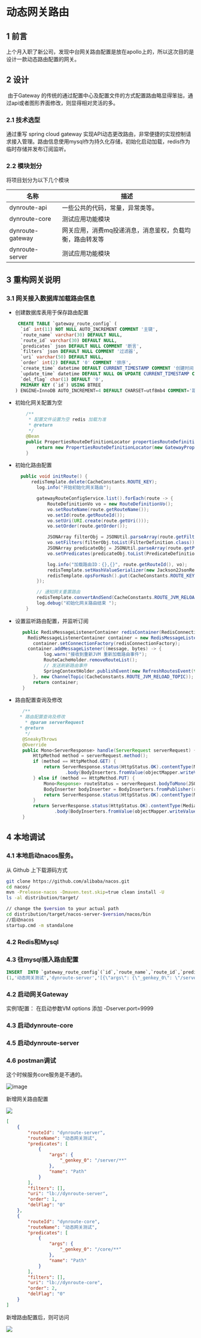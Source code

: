 # 动态网关路由

## 1  前言

​	上个月入职了新公司，发现中台网关路由配置是放在apollo上的，所以这次目的是设计一款动态路由配置的网关。

## 2 设计

​	由于Gateway 的传统的通过配置中心及配置文件的方式配置路由略显得笨拙，通过api或者图形界面修改，则显得相对灵活的多。

### 2.1 技术选型

通过重写 spring cloud gateway 实现API动态更改路由，非常便捷的实现控制请求接入管理。路由信息使用mysql作为持久化存储，初始化启动加载，redis作为临时存储并发布订阅监听。

### 2.2 模块划分

将项目划分为以下几个模块

| 名称             | 描述                                                     |
| ---------------- | -------------------------------------------------------- |
| dynroute-api     | 一些公共的代码，常量，异常类等。                         |
| dynroute-core    | 测试应用功能模块                                         |
| dynroute-gateway | 网关应用，消费mq投递消息，消息鉴权，负载均衡，路由转发等 |
| dynroute-server  | 测试应用功能模块                                         |

## 3 重构网关说明
### 3.1 网关接入数据库加载路由信息

- 创建数据库表用于保存路由配置

  ```sql
   CREATE TABLE `gateway_route_config` (
    `id` int(11) NOT NULL AUTO_INCREMENT COMMENT '主键',
    `route_name` varchar(30) DEFAULT NULL,
    `route_id` varchar(30) DEFAULT NULL,
    `predicates` json DEFAULT NULL COMMENT '断言',
    `filters` json DEFAULT NULL COMMENT '过滤器',
    `uri` varchar(50) DEFAULT NULL,
    `order` int(2) DEFAULT '0' COMMENT '排序',
    `create_time` datetime DEFAULT CURRENT_TIMESTAMP COMMENT '创建时间',
    `update_time` datetime DEFAULT NULL ON UPDATE CURRENT_TIMESTAMP COMMENT '修改时间',
    `del_flag` char(1) DEFAULT '0',
    PRIMARY KEY (`id`) USING BTREE
  ) ENGINE=InnoDB AUTO_INCREMENT=4 DEFAULT CHARSET=utf8mb4 COMMENT='路由配置表';
  ```
  
- 初始化网关配置为空

  ```java
      /**
       * 配置文件设置为空 redis 加载为准
       * @return
       */
      @Bean
      public PropertiesRouteDefinitionLocator propertiesRouteDefinitionLocator() {
          return new PropertiesRouteDefinitionLocator(new GatewayProperties());
      }
  ```
  
- 初始化路由配置
  
  ```java
    public void initRoute() {
        redisTemplate.delete(CacheConstants.ROUTE_KEY);
          log.info("开始初始化网关路由");

          gatewayRouteConfigService.list().forEach(route -> {
              RouteDefinitionVo vo = new RouteDefinitionVo();
              vo.setRouteName(route.getRouteName());
              vo.setId(route.getRouteId());
              vo.setUri(URI.create(route.getUri()));
              vo.setOrder(route.getOrder());
  
              JSONArray filterObj = JSONUtil.parseArray(route.getFilters());
              vo.setFilters(filterObj.toList(FilterDefinition.class));
              JSONArray predicateObj = JSONUtil.parseArray(route.getPredicates());
              vo.setPredicates(predicateObj.toList(PredicateDefinition.class));
  
              log.info("加载路由ID：{},{}", route.getRouteId(), vo);
              redisTemplate.setHashValueSerializer(new Jackson2JsonRedisSerializer<>(RouteDefinitionVo.class));
              redisTemplate.opsForHash().put(CacheConstants.ROUTE_KEY, route.getRouteId(), vo);
          });
  
          // 通知网关重置路由
          redisTemplate.convertAndSend(CacheConstants.ROUTE_JVM_RELOAD_TOPIC, "路由信息,网关缓存更新");
          log.debug("初始化网关路由结束 ");
      }
  ```
  
  
  
- 设置监听路由配置，并监听订阅
  
```java
      public RedisMessageListenerContainer redisContainer(RedisConnectionFactory redisConnectionFactory) {
        RedisMessageListenerContainer container = new RedisMessageListenerContainer();
          container.setConnectionFactory(redisConnectionFactory);
        container.addMessageListener((message, bytes) -> {
              log.warn("接收到重新JVM 重新加载路由事件");
              RouteCacheHolder.removeRouteList();
              // 发送刷新路由事件
              SpringContextHolder.publishEvent(new RefreshRoutesEvent(this));
          }, new ChannelTopic(CacheConstants.ROUTE_JVM_RELOAD_TOPIC));
          return container;
      }
  ```
  
- 路由配置查询及修改
  
```java
      /**
     * 路由配置查询及修改
       * @param serverRequest
     * @return
       */
      @SneakyThrows
      @Override
      public Mono<ServerResponse> handle(ServerRequest serverRequest) {
          HttpMethod method = serverRequest.method();
          if (method == HttpMethod.GET) {
              return ServerResponse.status(HttpStatus.OK).contentType(MediaType.APPLICATION_JSON)
                      .body(BodyInserters.fromValue(objectMapper.writeValueAsString(Response.ok(gatewayRouteConfigService.list()))));
          } else if (method == HttpMethod.PUT) {
              Mono<Response> routeStatus = serverRequest.bodyToMono(JSONArray.class).flatMap(updateRoutes());
              BodyInserter bodyInserter = BodyInserters.fromPublisher(routeStatus, Response.class);
              return ServerResponse.status(HttpStatus.OK).contentType(MediaType.APPLICATION_JSON).body(bodyInserter);
          }
          return ServerResponse.status(HttpStatus.OK).contentType(MediaType.APPLICATION_JSON)
                  .body(BodyInserters.fromValue(objectMapper.writeValueAsString(Response.failed())));
      }
  ```



## 4 本地调试

### 4.1 本地启动nacos服务。

从 Github 上下载源码方式

```bash
git clone https://github.com/alibaba/nacos.git
cd nacos/
mvn -Prelease-nacos -Dmaven.test.skip=true clean install -U  
ls -al distribution/target/

// change the $version to your actual path
cd distribution/target/nacos-server-$version/nacos/bin
//启动nacos
startup.cmd -m standalone
```

### 4.2 Redis和Mysql



### 4.3 往mysql插入路由配置

```sql
INSERT  INTO `gateway_route_config`(`id`,`route_name`,`route_id`,`predicates`,`filters`,`uri`,`order`,`create_time`,`update_time`,`del_flag`) VALUES 
(1,'动态网关测试','dynroute-server','[{\"args\": {\"_genkey_0\": \"/server/**\"}, \"name\": \"Path\"}]','[]','lb://dynroute-server',0,'2021-05-04 16:44:41','2021-05-05 04:48:51','0');
```



### 4.2 启动网关Gateway

实例1配置： 在启动参数VM options 添加 -Dserver.port=9999

### 4.3 启动dynroute-core

### 4.5 启动dynroute-server

### 4.6 postman调试

这个时候服务core服务是不通的。

![image](D:image\image1.png)

新增网关路由配置

![](D:image\image2.png)

```json
[
    {
        "routeId": "dynroute-server",
        "routeName": "动态网关测试",
        "predicates": [
            {
                "args": {
                    "_genkey_0": "/server/**"
                },
                "name": "Path"
            }
        ],
        "filters": [],
        "uri": "lb://dynroute-server",
        "order": 1,
        "delFlag": "0"
    },
    {
        "routeId": "dynroute-core",
        "routeName": "动态网关测试",
        "predicates": [
            {
                "args": {
                    "_genkey_0": "/core/**"
                },
                "name": "Path"
            }
        ],
        "filters": [],
        "uri": "lb://dynroute-core",
        "order": 2,
        "delFlag": "0"
    }
]
```

新增路由配置后，则可访问

![](D:image\image3.png)







